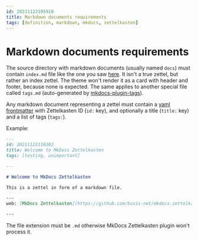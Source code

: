```yaml
---
id: 20211122195910
title: Markdown documents requirements
tags: [definition, markdown, mkdocs, zettelkasten]
---
```


# Markdown documents requirements

The source directory with markdown documents (usually named `docs`) must contain `index.md` file like the one you saw [here](index.md). It isn't a true zettel, but rather an index zettel. The theme won't render it as a card with header and footer, because none is expected.
The same applies to another special file called `tags.md` (auto-generated by [mkdocs-plugin-tags](https://github.com/jldiaz/mkdocs-plugin-tags)).

Any markdown document representing a zettel must contain a [yaml frontmatter](https://www.mkdocs.org/user-guide/writing-your-docs/#yaml-style-meta-data) with Zettelkasten ID (`id:` key), and optionally a title (`title:` key) and a list of tags (`tags:`).

Example:
```markdown
---
id: 20211122110202
title: Welcome to MkDocs Zettelkasten
tags: [testing, unimportant]

---

# Welcome to MkDocs Zettelkasten

This is a zettel in form of a markdown file.

---
web: [MkDocs Zettelkasten](https://github.com/buvis-net/mkdocs-zettelkasten)

---
```
The file extension must be `.md` otherwise MkDocs Zettelkasten plugin won't process it.
